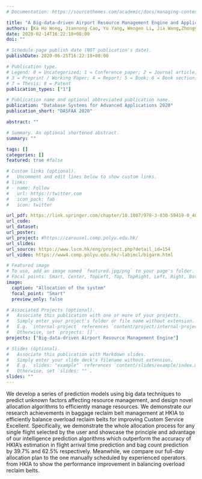 ```yaml
---
# Documentation: https://sourcethemes.com/academic/docs/managing-content/

title: "A Big-data-driven Airport Resource Management Engine and Application Tools."
authors: [Ka Ho Wong, Jiannong Cao, Yu Yang, Wengen Li, Jia Wang,Zhongyu Yao, Suyan Xu, Esther Ahn Chian Ku, Chun On Wong, and David Leung (2020)]
date: 2020-02-14T16:22:18+08:00
doi: ""

# Schedule page publish date (NOT publication's date).
publishDate: 2020-06-25T16:22:18+08:00

# Publication type.
# Legend: 0 = Uncategorized; 1 = Conference paper; 2 = Journal article;
# 3 = Preprint / Working Paper; 4 = Report; 5 = Book; 6 = Book section;
# 7 = Thesis; 8 = Patent
publication_types: ["1"]

# Publication name and optional abbreviated publication name.
publication: "Database Systems for Advanced Applications 2020"
publication_short: "DASFAA 2020"

abstract: ""

# Summary. An optional shortened abstract.
summary: ""

tags: []
categories: []
featured: true #false

# Custom links (optional).
#   Uncomment and edit lines below to show custom links.
# links:
# - name: Follow
#   url: https://twitter.com
#   icon_pack: fab
#   icon: twitter

url_pdf: https://link.springer.com/chapter/10.1007/978-3-030-59419-0_48
url_code:
url_dataset:
url_poster:
url_project: #https://carousel.comp.polyu.edu.hk/
url_slides: 
url_source: https://www.lscm.hk/eng/project.php?detail_id=154
url_video: https://www4.comp.polyu.edu.hk/~labimcl/bigarm.html

# Featured image
# To use, add an image named `featured.jpg/png` to your page's folder. 
# Focal points: Smart, Center, TopLeft, Top, TopRight, Left, Right, BottomLeft, Bottom, BottomRight.
image:
  caption: "Allocation of the system"
  focal_point: "Smart"
  preview_only: false

# Associated Projects (optional).
#   Associate this publication with one or more of your projects.
#   Simply enter your project's folder or file name without extension.
#   E.g. `internal-project` references `content/project/internal-project/index.md`.
#   Otherwise, set `projects: []`.
projects: ["Big-data-driven Airport Resource Management Engine"]

# Slides (optional).
#   Associate this publication with Markdown slides.
#   Simply enter your slide deck's filename without extension.
#   E.g. `slides: "example"` references `content/slides/example/index.md`.
#   Otherwise, set `slides: ""`.
slides: ""
---
```

We develop a series of prediction models using big data techniques to predict unknown factors affecting resource management, and design novel allocation algorithms to efficiently manage resources. We demonstrate our research achievements in baggage reclaim belt management at HKIA to efficiently balance overload reclaim belts for improving Custom Service Excellent. Specifically, we demonstrate the whole allocation process for any single flight selected by the user and showcase the principle and advantage of our intelligence prediction algorithms which outperform the accuracy of HKIA’s estimation in flight arrival time prediction and bag count prediction by 39.7% and 62.5% respectively. Meanwhile, we compare our full-day allocation plan to the one manually scheduled by experienced operators from HKIA to show the performance improvement in balancing overload reclaim belts. 